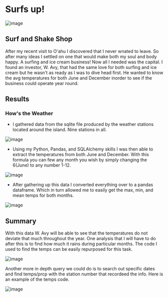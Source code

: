 # Surfs up!
![image](https://user-images.githubusercontent.com/111661058/217638319-f3d3140f-f6c0-4ab0-91fb-575b0237e510.png)
## Surf and Shake Shop
  After my recent visit to O'ahu I discovered that I never wnated to leave. So after many ideas I settled on one that would make both my soul and body happy. A surfing and ice cream business! Now all I needed was the capital. I found an investor, W. Avy, that had the same love for both surfing and ice cream but he wasn't as ready as I was to dive head first. He wanted to know the avg temperatures for both June and December inorder to see if the business could operate year round.

## Results
### How's the Weather
  * I gathered data from the sqlite file produced by the weather stations located around the island. Nine stations in all.
  
  
  ![image](https://user-images.githubusercontent.com/111661058/217645737-f8cbadff-af65-46ac-8600-11fc703dfcb0.png)

  * Using my Python, Pandas, and SQLAlchemy skills I was then able to extract the temperatures from both June and December. With this formula you can few any month you wish by simply changing the 6(June) to any number 1-12.

![image](https://user-images.githubusercontent.com/111661058/217646359-26060931-8dd8-49d1-a209-a097a27eb4ed.png)

  * After gathering up this data I converted everything over to a pandas dataframe. Which in turn allowed me to easily get the max, min, and mean temps for both months.

![image](https://user-images.githubusercontent.com/111661058/217647086-3c22c5aa-0fc3-4809-a809-e11f556bdf66.png)

## Summary

  With this data W. Avy will be able to see that the temperatures do not deviate that much throughout the year. One analysis that I will have to do after this is to find how much it rains during particular months. The code I used to find the temps can be easily repurposed for this task.
  
![image](https://user-images.githubusercontent.com/111661058/217660034-7b68083a-1940-46aa-8d10-200f57b6f167.png)
  
Another more in depth query we could do is to search out specific dates and find temps/prcp with the station number that recordeed the info. Here is an example of the temps code.

![image](https://user-images.githubusercontent.com/111661058/217660427-84c628b9-58ba-4a83-8faf-68039db457f3.png)
